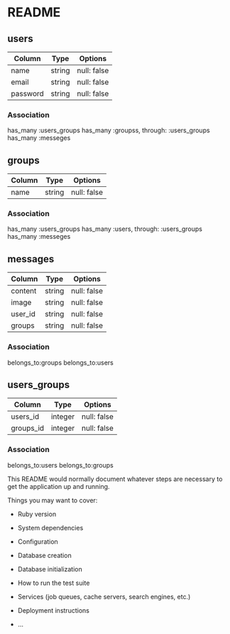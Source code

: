 # README
## users
|Column|Type|Options|
|------|----|-------|
|name|string|null: false
|email|string|null: false
|password|string|null: false

### Association
has_many :users_groups
has_many :groupss, through: :users_groups
has_many :messeges

## groups
|Column|Type|Options|
|------|----|-------|
|name|string|null: false

### Association
has_many :users_groups
has_many :users, through: :users_groups
has_many :messeges

## messages
|Column|Type|Options|
|------|----|-------|
|content|string|null: false
|image|string|null: false
|user_id|string|null: false
|groups|string|null: false

### Association
belongs_to:groups
belongs_to:users

## users_groups
|Column|Type|Options|
|------|----|-------|
|users_id|integer|null: false
|groups_id|integer|null: false

### Association
belongs_to:users
belongs_to:groups





This README would normally document whatever steps are necessary to get the
application up and running.

Things you may want to cover:

* Ruby version

* System dependencies

* Configuration

* Database creation

* Database initialization

* How to run the test suite

* Services (job queues, cache servers, search engines, etc.)

* Deployment instructions

* ...
